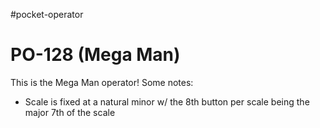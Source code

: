 #pocket-operator 

# PO-128 (Mega Man)
This is the Mega Man operator!
Some notes:
- Scale is fixed at a natural minor w/ the 8th button per scale being the major 7th of the scale